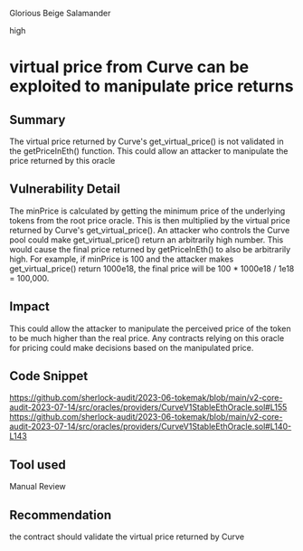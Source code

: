 Glorious Beige Salamander

high

# virtual price from Curve can be exploited to manipulate price returns
## Summary
 The virtual price returned by Curve's get_virtual_price() is not validated in the getPriceInEth() function. This could allow an attacker to manipulate the price returned by this oracle
## Vulnerability Detail
The minPrice is calculated by getting the minimum price of the underlying tokens from the root price oracle. This is then multiplied by the virtual price returned by Curve's get_virtual_price().
An attacker who controls the Curve pool could make get_virtual_price() return an arbitrarily high number. This would cause the final price returned by getPriceInEth() to also be arbitrarily high.
For example, if minPrice is 100 and the attacker makes get_virtual_price() return 1000e18, the final price will be 100 * 1000e18 / 1e18 = 100,000.
## Impact
This could allow the attacker to manipulate the perceived price of the token to be much higher than the real price. Any contracts relying on this oracle for pricing could make decisions based on the manipulated price.
## Code Snippet
https://github.com/sherlock-audit/2023-06-tokemak/blob/main/v2-core-audit-2023-07-14/src/oracles/providers/CurveV1StableEthOracle.sol#L155 
https://github.com/sherlock-audit/2023-06-tokemak/blob/main/v2-core-audit-2023-07-14/src/oracles/providers/CurveV1StableEthOracle.sol#L140-L143
## Tool used

Manual Review

## Recommendation
the contract should validate the virtual price returned by Curve